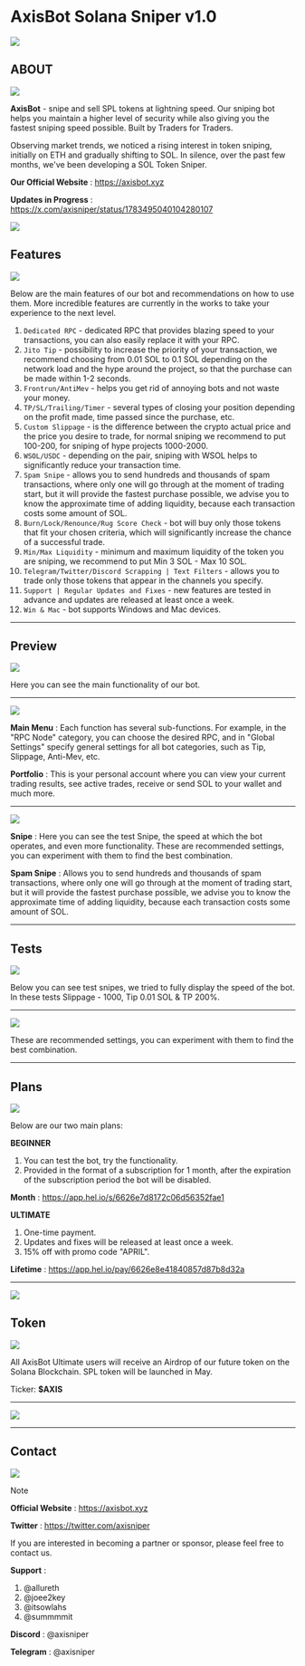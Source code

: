 # AxisBot Solana Sniper v1.0 

![](https://github.com/timuruva/solana-sniper-bot/blob/3b6f00d4968ad49370533126d6fa428c1eeca983/Files/banner.png)

## ABOUT

![](https://github.com/line.gif)

**AxisBot** - snipe and sell SPL tokens at lightning speed. Our sniping bot helps you maintain a higher level of security while also giving you the fastest sniping speed possible. Built by Traders for Traders.

Observing market trends, we noticed a rising interest in token sniping, initially on ETH and gradually shifting to SOL. In silence, over the past few months, we've been developing a SOL Token Sniper.

**Our Official Website** : https://axisbot.xyz

**Updates in Progress** : https://x.com/axisniper/status/1783495040104280107


![](https://github.com/timuruva/realtime-processing/blob/127d46a2edc57ec1449d8976e04f301e3c1997b7/Files/macsite.png)

## Features

![](https://github.com/timuruva/realtime-processing/blob/127d46a2edc57ec1449d8976e04f301e3c1997b7/Files/line.gif)

Below are the main features of our bot and recommendations on how to use them. 
More incredible features are currently in the works to take your experience to the next level.

1. `Dedicated RPC` - dedicated RPC that provides blazing speed to your transactions, you can also easily replace it with your RPC.
2. `Jito Tip` - possibility to increase the priority of your transaction, we recommend choosing from 0.01 SOL to 0.1 SOL depending on the network load and the hype around the project, so that the purchase can be made within 1-2 seconds.
3. `Frontrun/AntiMev` - helps you get rid of annoying bots and not waste your money.
4. `TP/SL/Trailing/Timer` - several types of closing your position depending on the profit made, time passed since the purchase, etc.
5. `Custom Slippage` - is the difference between the crypto actual price and the price you desire to trade, for normal sniping we recommend to put 100-200, for sniping of hype projects 1000-2000.
6. `WSOL/USDC` - depending on the pair, sniping with WSOL helps to significantly reduce your transaction time.
7. `Spam Snipe` - allows you to send hundreds and thousands of spam transactions, where only one will go through at the moment of trading start, but it will provide the fastest purchase possible, we advise you to know the approximate time of adding liquidity, because each transaction costs some amount of SOL.
8. `Burn/Lock/Renounce/Rug Score Check` - bot will buy only those tokens that fit your chosen criteria, which will significantly increase the chance of a successful trade.
9. `Min/Max Liquidity` - minimum and maximum liquidity of the token you are sniping, we recommend to put Min 3 SOL - Max 10 SOL.
10. `Telegram/Twitter/Discord Scrapping | Text Filters` - allows you to trade only those tokens that appear in the channels you specify.
11. `Support | Regular Updates and Fixes` - new features are tested in advance and updates are released at least once a week.
12. `Win & Mac` - bot supports Windows and Mac devices.

----------------------------------

## Preview

![](https://github.com/timuruva/realtime-processing/blob/127d46a2edc57ec1449d8976e04f301e3c1997b7/Files/line.gif)

Here you can see the main functionality of our bot.

----------------------------------

![](https://github.com/timuruva/realtime-processing/blob/127d46a2edc57ec1449d8976e04f301e3c1997b7/Files/menuportfolio.png)

**Main Menu** : Each function has several sub-functions. For example, in the "RPC Node" category, you can choose the desired RPC, and in "Global Settings" specify general settings for all bot categories, such as Tip, Slippage, Anti-Mev, etc.

**Portfolio** : This is your personal account where you can view your current trading results, see active trades, receive or send SOL to your wallet and much more.

----------------------------------

![](https://github.com/timuruva/realtime-processing/blob/127d46a2edc57ec1449d8976e04f301e3c1997b7/Files/snipespamsnipe.png)

**Snipe** : Here you can see the test Snipe, the speed at which the bot operates, and even more functionality.
These are recommended settings, you can experiment with them to find the best combination.

**Spam Snipe** : Allows you to send hundreds and thousands of spam transactions, where only one will go through at the moment of trading start, but it will provide the fastest purchase possible, we advise you to know the approximate time of adding liquidity, because each transaction costs some amount of SOL.

----------------------------------

## Tests

![](https://github.com/timuruva/realtime-processing/blob/127d46a2edc57ec1449d8976e04f301e3c1997b7/Files/line.gif)

Below you can see test snipes, we tried to fully display the speed of the bot.
In these tests Slippage - 1000, Tip 0.01 SOL & TP 200%.

----------------------------------

![](https://github.com/timuruva/realtime-processing/blob/127d46a2edc57ec1449d8976e04f301e3c1997b7/Files/tests.png)

These are recommended settings, you can experiment with them to find the best combination.

----------------------------------

## Plans

![](https://github.com/timuruva/realtime-processing/blob/127d46a2edc57ec1449d8976e04f301e3c1997b7/Files/line.gif)

Below are our two main plans:

**BEGINNER**

1. You can test the bot, try the functionality.
2. Provided in the format of a subscription for 1 month, after the expiration of the subscription period the bot will be disabled.

**Month** : https://app.hel.io/s/6626e7d8172c06d56352fae1

**ULTIMATE**

1. One-time payment.
2. Updates and fixes will be released at least once a week.
3. 15% off with promo code "APRIL".

**Lifetime** : https://app.hel.io/pay/6626e8e41840857d87b8d32a

----------------------------------

![](https://github.com/timuruva/realtime-processing/blob/127d46a2edc57ec1449d8976e04f301e3c1997b7/Files/plans.png)

## Token

![](https://github.com/timuruva/realtime-processing/blob/127d46a2edc57ec1449d8976e04f301e3c1997b7/Files/line.gif)

All AxisBot Ultimate users will receive an Airdrop of our future token on the Solana Blockchain. SPL token will be launched in May. 

Ticker: **$AXIS**

----------------------------------

![](https://github.com/timuruva/realtime-processing/blob/127d46a2edc57ec1449d8976e04f301e3c1997b7/Files/mactoken.png)

----------------------------------

## Contact

![](https://github.com/timuruva/realtime-processing/blob/127d46a2edc57ec1449d8976e04f301e3c1997b7/Files/line.gif)

> [!NOTE]
> **Official Website** : https://axisbot.xyz
>
>**Twitter** : https://twitter.com/axisniper
>
> If you are interested in becoming a partner or sponsor, please feel free to contact us.
> 
> **Support** :
> 
> 1. @allureth
> 2. @joee2key
> 3. @itsowlahs
> 4. @summmmit
>
> **Discord** : @axisniper
> 
> **Telegram** : @axisniper
